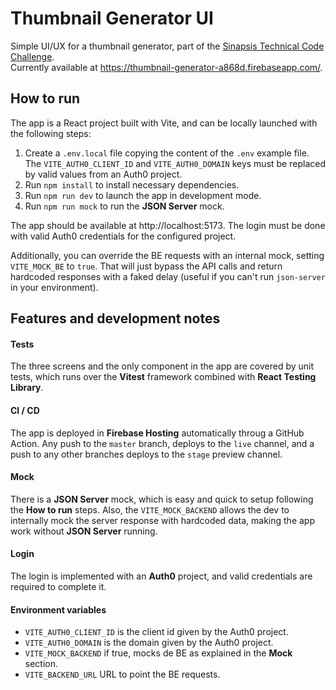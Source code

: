 # Thumbnail Generator UI

Simple UI/UX for a thumbnail generator, part of the [Sinapsis Technical Code Challenge](https://github.com/sinapsis-co/sinapsis-code-challenge).  
Currently available at https://thumbnail-generator-a868d.firebaseapp.com/.

## How to run

The app is a React project built with Vite, and can be locally launched with the following steps:

1. Create a `.env.local` file copying the content of the `.env` example file. The `VITE_AUTH0_CLIENT_ID` and `VITE_AUTH0_DOMAIN` keys must be replaced by valid values from an Auth0 project.
2. Run `npm install` to install necessary dependencies.
3. Run `npm run dev` to launch the app in development mode.
4. Run `npm run mock` to run the **JSON Server** mock.

The app should be available at http://localhost:5173. The login must be done with valid Auth0 credentials for the configured project.

Additionally, you can override the BE requests with an internal mock, setting `VITE_MOCK_BE` to `true`. That will just bypass the API calls and return hardcoded responses with a faked delay (useful if you can't run `json-server` in your environment).

## Features and development notes
#### Tests
The three screens and the only component in the app are covered by unit tests, which runs over the **Vitest** framework combined with **React Testing Library**.
#### CI / CD
The app is deployed in **Firebase Hosting** automatically throug a GitHub Action. Any push to the `master` branch, deploys to the `live` channel, and a push to any other branches deploys to the `stage` preview channel.
#### Mock
There is a **JSON Server** mock, which is easy and quick to setup following the **How to run** steps. Also, the `VITE_MOCK_BACKEND` allows the dev to internally mock the server response with hardcoded data, making the app work without **JSON Server** running.
#### Login
The login is implemented with an **Auth0** project, and valid credentials are required to complete it.
#### Environment variables
- `VITE_AUTH0_CLIENT_ID` is the client id given by the Auth0 project.
- `VITE_AUTH0_DOMAIN` is the domain given by the Auth0 project.
- `VITE_MOCK_BACKEND` if true, mocks de BE as explained in the **Mock** section.
 - `VITE_BACKEND_URL` URL to point the BE requests.
